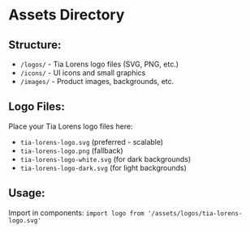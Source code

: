 # Assets Directory

## Structure:
- `/logos/` - Tia Lorens logo files (SVG, PNG, etc.)
- `/icons/` - UI icons and small graphics
- `/images/` - Product images, backgrounds, etc.

## Logo Files:
Place your Tia Lorens logo files here:
- `tia-lorens-logo.svg` (preferred - scalable)
- `tia-lorens-logo.png` (fallback)
- `tia-lorens-logo-white.svg` (for dark backgrounds)
- `tia-lorens-logo-dark.svg` (for light backgrounds)

## Usage:
Import in components: `import logo from '/assets/logos/tia-lorens-logo.svg'`
